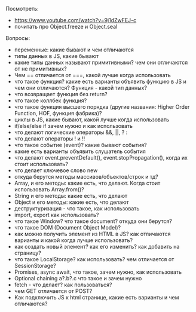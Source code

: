 Посмотреть:

- https://www.youtube.com/watch?v=9j1dZwFEJ-c
- почитать про Object.freeze и Object.seal

Вопросы:

- переменные: какие бывают и чем отличаются
- типы данных в JS, какие бывают
- какие типы данных называют примитивными? чем они отличаются от не примитивных?
- Чем == отличается от ===, какой лучше когда использовать
- что такое функция? какие есть варианты объявить функцию в JS и чем они отличаются? Функция - какой тип данных?
- что возвращает функция без return?
- что такое коллбек функция?
- что такое функция высшего порядка (другие названия: Higher Order Function, HOF, функция фабрика)?
- циклы в JS, какие бывают, какой лучше когда использовать
- if/else/else if зачем нужно и как использовать
- что делают логические операторы &&, ||, ? :
- что делают операторы ! и !!
- что такое событие (event)? какие бывают события?
- какие есть варианты объявить слушатель события
- что делают event.preventDefault(), event.stopPropagation(), когда их стоит использовать?
- что делает ключевое слово new
- откуда берутся методы массивов/объектов/строк и тд?
- Array, и его методы: какие есть, что делают. Когда стоит использовать Array.from()?
- String и его методы: какие есть, что делают
- Object и его методы: какие есть, что делают
- деструктуризация - что такое, как использовать
- import, export как использовать?
- что такое Window? что такое document? откуда они берутся?
- что такое DOM (Document Object Model)?
- как можно получить элемент из HTML в JS? как отличаются варианты и какой когда лучше использовать?
- как создать новый элемент? как его изменить? как добавить на страницу?
- что такое LocalStorage? как использовать? чем отличается от SessionStorage?
- Promises, async await, что такое, зачем нужно, как использовать
- Optional chaining a?.b?.c что такое и зачем нужно
- fetch - что делает? как пользоваться?
- чем GET отличается от POST?
- Как подключить JS к html странице, какие есть варианты и чем отличаются?
